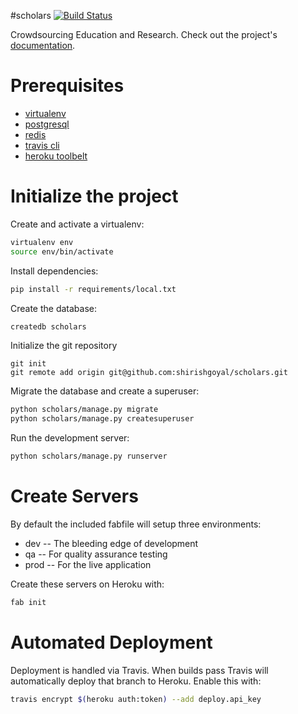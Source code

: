#scholars
[![Build Status](https://travis-ci.org/shirishgoyal/scholars.svg?branch=master)](https://travis-ci.org/shirishgoyal/scholars)

Crowdsourcing Education and Research. Check out the project's [documentation](http://shirishgoyal.github.io/scholars/).

# Prerequisites
- [virtualenv](https://virtualenv.pypa.io/en/latest/)
- [postgresql](http://www.postgresql.org/)
- [redis](http://redis.io/)
- [travis cli](http://blog.travis-ci.com/2013-01-14-new-client/)
- [heroku toolbelt](https://toolbelt.heroku.com/)

# Initialize the project
Create and activate a virtualenv:

```bash
virtualenv env
source env/bin/activate
```
Install dependencies:

```bash
pip install -r requirements/local.txt
```
Create the database:

```bash
createdb scholars
```
Initialize the git repository

```
git init
git remote add origin git@github.com:shirishgoyal/scholars.git
```

Migrate the database and create a superuser:
```bash
python scholars/manage.py migrate
python scholars/manage.py createsuperuser
```

Run the development server:
```bash
python scholars/manage.py runserver
```

# Create Servers
By default the included fabfile will setup three environments:

- dev -- The bleeding edge of development
- qa -- For quality assurance testing
- prod -- For the live application

Create these servers on Heroku with:

```bash
fab init
```

# Automated Deployment
Deployment is handled via Travis. When builds pass Travis will automatically deploy that branch to Heroku. Enable this with:
```bash
travis encrypt $(heroku auth:token) --add deploy.api_key
```
